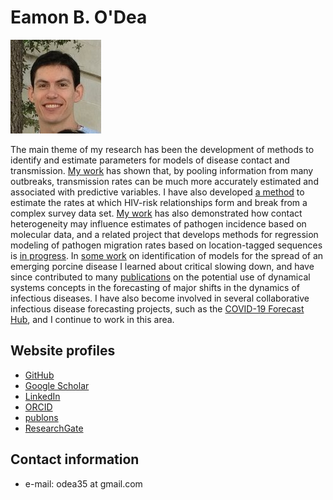 
# Eamon B. O'Dea
![ ](ebodea-headshot.jpg)


The main theme of my research has been the development of methods to
identify and estimate parameters for models of disease contact and
transmission. [My
work](http://www.sciencedirect.com/science/article/pii/S1755436513000546)
has shown that, by pooling information from many outbreaks,
transmission rates can be much more accurately estimated and
associated with predictive variables. I have also developed [a
method](http://repositories.lib.utexas.edu/bitstream/handle/2152/21667/ODEA-DISSERTATION-2013.pdf?sequence=1)
to estimate the rates at which HIV-risk relationships form and break
from a complex survey data set. [My
work](http://www.hindawi.com/journals/ipid/2011/238743/abs/) has also
demonstrated how contact heterogeneity may influence estimates of
pathogen incidence based on molecular data, and a related project that
develops methods for regression modeling of pathogen migration rates
based on location-tagged sequences is [in
progress](https://github.com/e3bo/2015phylo). In [some
work](http://biorxiv.org/content/early/2015/09/26/017178) on
identification of models for the spread of an emerging porcine disease
I learned about critical slowing down, and have since contributed to
many [publications](http://daphnia.ecology.uga.edu/midas/?page_id=12)
on the potential use of dynamical systems concepts in the forecasting
of major shifts in the dynamics of infectious diseases. I have also
become involved in several collaborative infectious disease
forecasting projects, such as the [COVID-19 Forecast
Hub](https://covid19forecasthub.org), and I continue to work in this
area.

## Website profiles

- [GitHub](https://github.com/e3bo/)
- [Google Scholar](https://scholar.google.com/citations?user=nomqlOsAAAAJ)
- [LinkedIn](https://www.linkedin.com/pub/eamon-o-dea/68/811/319)
- [ORCID](http://orcid.org/0000-0003-4748-683X)
- [publons](https://publons.com/a/1368712/)
- [ResearchGate](http://www.researchgate.net/profile/Eamon_ODea)

## Contact information

- e-mail: odea35 at gmail.com
